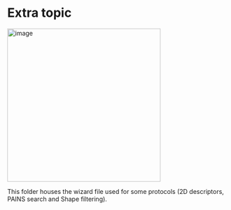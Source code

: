 
# **Extra topic**
<img width="350" alt="image" src="https://user-images.githubusercontent.com/83068588/175296153-dc11dada-f584-4eaa-9003-cdec3c852e56.png">

This folder houses the wizard file used for some protocols (2D descriptors, PAINS search and Shape filtering).
